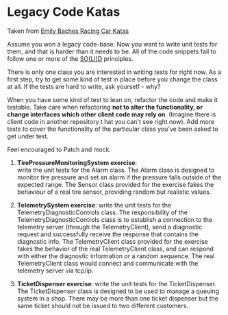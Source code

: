Legacy Code Katas
=================
Taken from [Emily Baches Racing Car Katas](https://github.com/emilybache/Racing-Car-Katas)

Assume you won a legacy code-base. Now you want to write unit tests for them, 
and that is harder than it needs to be. All of the code snippets fail to follow one or more of the 
[SO(LI)D](https://en.wikipedia.org/wiki/SOLID_(object-oriented_design)) principles.

There is only one class you are interested in writing tests for right now. 
As a first step, try to get some kind of test in place before you change the class at all. 
If the tests are hard to write, ask yourself - why?

When you have some kind of test to lean on, refactor the code and make it testable. 
Take care when refactoring **not to alter the functionality, or change interfaces which 
other client code may rely on**. (Imagine there is client code in another repository t
hat you can't see right now). 
Add more tests to cover the functionality of the particular class you've been asked to get under test.

Feel encouraged to Patch and mock.

1. **TirePressureMonitoringSystem exercise**:  
write the unit tests for the Alarm class. The Alarm class is designed to monitor 
tire pressure and set an alarm if the pressure falls outside of the expected range. 
The Sensor class provided for the exercise fakes the behaviour of a real tire sensor, 
providing random but realistic values.

2. **TelemetrySystem exercise**: 
write the unit tests for the TelemetryDiagnosticControls class. 
The responsibility of the TelemetryDiagnosticControls class is to establish a connection 
to the telemetry server (through the TelemetryClient), send a diagnostic request and successfully 
receive the response that contains the diagnostic info. 
The TelemetryClient class provided for the exercise fakes the behavior of the real TelemetryClient class, 
and can respond with either the diagnostic information or a random sequence. 
The real TelemetryClient class would connect and communicate with the telemetry server via tcp/ip.

3. **TicketDispenser exercise**: 
write the unit tests for the TicketDispenser. 
The TicketDispenser class is designed to be used to manage a queuing system in a shop. 
There may be more than one ticket dispenser but the same ticket should not be issued 
to two different customers.
